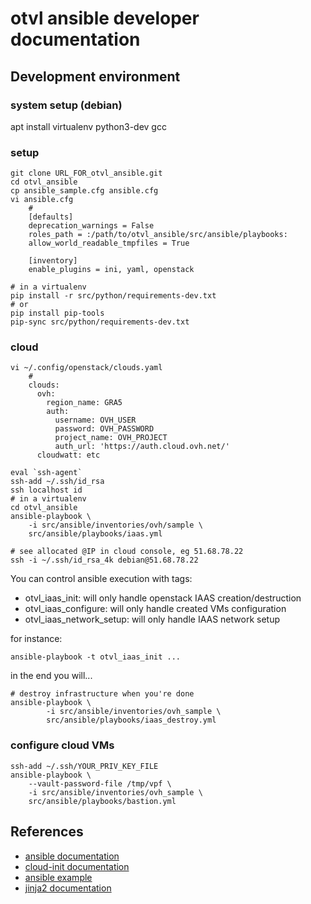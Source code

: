# otvl ansible developer documentation

## Development environment

### system setup (debian)

  apt install virtualenv python3-dev gcc

### setup

    git clone URL_FOR_otvl_ansible.git
    cd otvl_ansible
    cp ansible_sample.cfg ansible.cfg
    vi ansible.cfg
        #
        [defaults]
        deprecation_warnings = False
        roles_path = :/path/to/otvl_ansible/src/ansible/playbooks:
        allow_world_readable_tmpfiles = True

        [inventory]
        enable_plugins = ini, yaml, openstack

    # in a virtualenv
    pip install -r src/python/requirements-dev.txt
    # or
    pip install pip-tools
    pip-sync src/python/requirements-dev.txt

### cloud

    vi ~/.config/openstack/clouds.yaml
        #
        clouds:
          ovh:
            region_name: GRA5
            auth:
              username: OVH_USER
              password: OVH_PASSWORD
              project_name: OVH_PROJECT
              auth_url: 'https://auth.cloud.ovh.net/'
          cloudwatt: etc

    eval `ssh-agent`
    ssh-add ~/.ssh/id_rsa
    ssh localhost id
    # in a virtualenv
    cd otvl_ansible
    ansible-playbook \
        -i src/ansible/inventories/ovh/sample \
        src/ansible/playbooks/iaas.yml

    # see allocated @IP in cloud console, eg 51.68.78.22
    ssh -i ~/.ssh/id_rsa_4k debian@51.68.78.22

You can control ansible execution with tags:

- otvl_iaas_init: will only handle openstack IAAS creation/destruction
- otvl_iaas_configure: will only handle created VMs configuration
- otvl_iaas_network_setup: will only handle IAAS network setup

for instance:

    ansible-playbook -t otvl_iaas_init ...

in the end you will...

    # destroy infrastructure when you're done
    ansible-playbook \
            -i src/ansible/inventories/ovh_sample \
            src/ansible/playbooks/iaas_destroy.yml

### configure cloud VMs

    ssh-add ~/.ssh/YOUR_PRIV_KEY_FILE
    ansible-playbook \
        --vault-password-file /tmp/vpf \
        -i src/ansible/inventories/ovh_sample \
        src/ansible/playbooks/bastion.yml

## References

- [ansible documentation](https://docs.ansible.com/ansible/latest/index.html)
- [cloud-init documentation](https://cloudinit.readthedocs.io/en/latest/)
- [ansible example](https://github.com/ansible/ansible-examples/tree/master/lamp_haproxy)
- [jinja2 documentation](https://palletsprojects.com/p/jinja/)

#